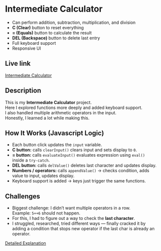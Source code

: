 # Intermediate Calculator

-   Can perform addition, subtraction, multiplication, and division
-   **C (Clear)** button to reset everything
-   **= (Equals)** button to calculate the result
-   **DEL (Backspace)** button to delete last entry
-   Full keyboard support
-   Responsive UI

## Live link

[Intermediate Calculator](https://aniket23padalkar.github.io/Calculator/Intermediate/)

## Description

This is my **Intermediate Calculator** project.  
Here I explored functions more deeply and added keyboard support.  
I also handled multiple arithmetic operators in the input.  
Honestly, I learned a lot while making this.

## How It Works (Javascript Logic)

-   Each button click updates the `input` variable.
-   **C button:** calls `clearInput()` clears input and sets display to `0`.
-   **= button:** calls `evaluateInput()` evaluates expression using `eval()` inside a `try-catch`.
-   **DEL button:** calls `delValue()` deletes last character and updates display.
-   **Numbers / operators:** calls `appendValue()` → checks condition, adds value to input, updates display.
-   Keyboard support is added → keys just trigger the same functions.

## Challenges

-   Biggest challenge: I didn’t want multiple operators in a row.  
    Example: `5++6` should not happen.
-   For this, I had to figure out a way to check the **last character**.
-   I struggled, researched, tried different ways — finally cracked it by adding a condition that stops new operator if the last char is already an operator.

[Detailed Explanation](./EXPLAIN.md)
